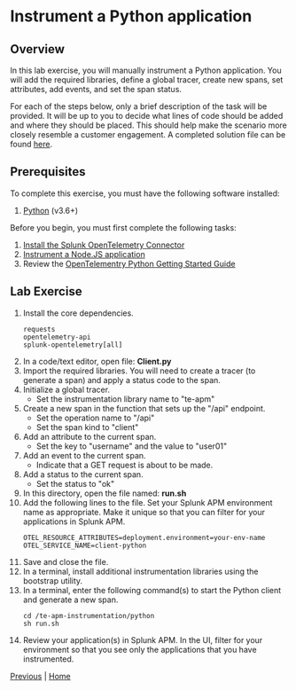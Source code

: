 # Instrument a Python application

## Overview

In this lab exercise, you will manually instrument a Python application. You will add the required libraries, define a global tracer, create new spans, set attributes, add events, and set the span status.

For each of the steps below, only a brief description of the task will be provided. It will be up to you to decide what lines of code should be added and where they should be placed. This should help make the scenario more closely resemble a customer engagement. A completed solution file can be found [here](../solutions/Client.py).

## Prerequisites

To complete this exercise, you must have the following software installed:

1. [Python](https://www.python.org/downloads/) (v3.6+)

Before you begin, you must first complete the following tasks:

1. [Install the Splunk OpenTelemetry Connector](../otel/README.md)
1. [Instrument a Node.JS application](../nodejs/README.md)
1. Review the [OpenTelementry Python Getting Started Guide](https://opentelemetry.io/docs/python/getting-started/)

## Lab Exercise

1. Install the core dependencies.
    ```
    requests
    opentelemetry-api
    splunk-opentelemetry[all]
    ```
1. In a code/text editor, open file: **Client.py**
1. Import the required libraries. You will need to create a tracer (to generate a span) and apply a status code to the span.
1. Initialize a global tracer.
    * Set the instrumentation library name to "te-apm"
1. Create a new span in the function that sets up the "/api" endpoint.
    * Set the operation name to "/api"
    * Set the span kind to "client"
1. Add an attribute to the current span.
    * Set the key to "username" and the value to "user01"
1. Add an event to the current span.
    * Indicate that a GET request is about to be made.
1. Add a status to the current span.
    * Set the status to "ok"
1. In this directory, open the file named: **run.sh**
1. Add the following lines to the file. Set your Splunk APM environment name as appropriate. Make it unique so that you can filter for your applications in Splunk APM.
    ```
    OTEL_RESOURCE_ATTRIBUTES=deployment.environment=your-env-name
    OTEL_SERVICE_NAME=client-python
    ```
1. Save and close the file.
1. In a terminal, install additional instrumentation libraries using the bootstrap utility.
1. In a terminal, enter the following command(s) to start the Python client and generate a new span.
    ```
    cd /te-apm-instrumentation/python
    sh run.sh
    ```
1. Review your application(s) in Splunk APM. In the UI, filter for your environment so that you see only the applications that you have instrumented.

[Previous](../java/README.md) | [Home](../README.md)